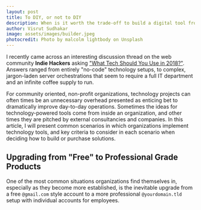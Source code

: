```yaml
---
layout: post
title: To DIY, or not to DIY
description: When is it worth the trade-off to build a digital tool from scratch? When is it better to just purchase a stable, off-the-shelf one?
author: Visrut Sudhakar
image: assets/images/builder.jpeg
photocredit: Photo by malcolm lightbody on Unsplash
---
```


I recently came across an interesting discussion thread on the web community **Indie Hackers** asking ["What Tech Should You Use in 2018?"](https://www.indiehackers.com/round-table/what-tech-should-you-use-in-2018). Answers ranged from entirely "no-code" technology setups, to complex, jargon-laden server orchestrations that seem to require a full IT department and an infinite coffee supply to run.

For community oriented, non-profit organizations, technology projects can often times be an unnecessary overhead presented as enticing bet to dramatically improve day-to-day operations. Sometimes the ideas for technology-powered tools come from inside an organization, and other times they are pitched by external consultancies and companies. In this article, I will present common scenarios in which organizations implement technology tools, and key criteria to consider in each scenario when deciding how to build or purchase solutions.

## Upgrading from "Free" to Professional Grade Products

One of the most common situations organizations find themselves in, especially as they become more established, is the inevitable upgrade from a free `@gmail.com` style account to a more professional `@yourdomain.tld` setup with individual accounts for employees.